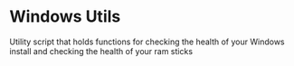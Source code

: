 # Windows Utils
Utility script that holds functions for checking the health of your Windows install and checking the health of your ram sticks